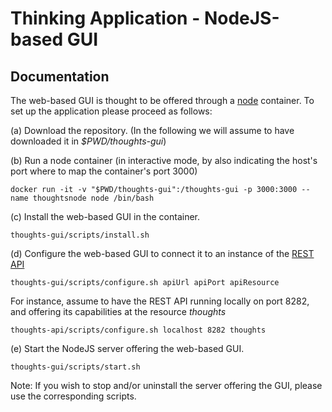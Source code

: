 # Thinking Application - NodeJS-based GUI

## Documentation

The web-based GUI is thought to be offered through a [node](https://hub.docker.com/_/node/) container. To set up the application please proceed as follows:

(a) Download the repository. (In the following we will assume to have downloaded it in _$PWD/thoughts-gui_) 

(b) Run a node container (in interactive mode, by also indicating the host's port where to map the container's port 3000)
```
docker run -it -v "$PWD/thoughts-gui":/thoughts-gui -p 3000:3000 --name thoughtsnode node /bin/bash
```

(c) Install the web-based GUI in the container.
```
thoughts-gui/scripts/install.sh
```

(d) Configure the web-based GUI to connect it to an instance of the [REST API](https://github.com/jacopogiallo/thoughts-api)
```
thoughts-gui/scripts/configure.sh apiUrl apiPort apiResource
```
For instance, assume to have the REST API running locally on port 8282, and offering its capabilities at the resource _thoughts_ 
```
thoughts-api/scripts/configure.sh localhost 8282 thoughts
``` 

(e) Start the NodeJS server offering the web-based GUI.
```
thoughts-gui/scripts/start.sh
```

Note: If you wish to stop and/or uninstall the server offering the GUI, please use the corresponding scripts.
